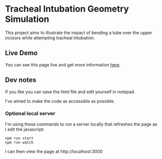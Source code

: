 
# Tracheal Intubation Geometry Simulation

This project aims to illustrate the impact of bending a tube over the upper incisors while attempting tracheal intubation.

## Live Demo

You can see this page live and get more information [here](https://erichbschulz.github.io/tubebend/).

## Dev notes 

If you like you can save the html file and edit yourself in notepad.

I've aimed to make the code as accessible as possible.

### Optional local server

I'm using these commands to run a server locally that refreshes the page as I edit the javascript:

    npm run start
    npm run watch

I can then view the page at http://localhost:3000 

